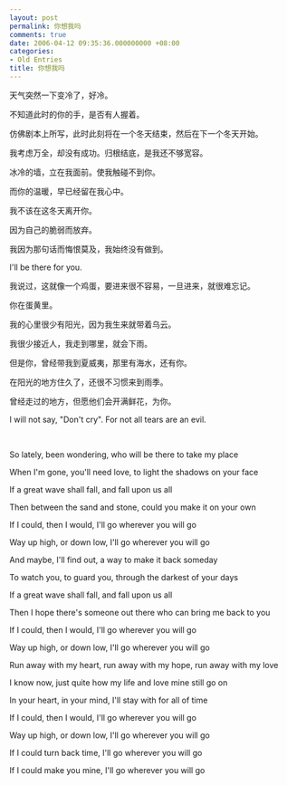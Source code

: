 ```yaml
---
layout: post
permalink: 你想我吗
comments: true
date: 2006-04-12 09:35:36.000000000 +08:00
categories:
- Old Entries
title: 你想我吗
---
```


天气突然一下变冷了，好冷。

不知道此时的你的手，是否有人握着。

仿佛剧本上所写，此时此刻将在一个冬天结束，然后在下一个冬天开始。

我考虑万全，却没有成功。归根结底，是我还不够宽容。

冰冷的墙，立在我面前。使我触碰不到你。

而你的温暖，早已经留在我心中。

我不该在这冬天离开你。

因为自己的脆弱而放弃。

我因为那句话而悔恨莫及，我始终没有做到。

I'll be there for you.

我说过，这就像一个鸡蛋，要进来很不容易，一旦进来，就很难忘记。

你在蛋黄里。

我的心里很少有阳光，因为我生来就带着乌云。

我很少接近人，我走到哪里，就会下雨。

但是你，曾经带我到夏威夷，那里有海水，还有你。

在阳光的地方住久了，还很不习惯来到雨季。

曾经走过的地方，但愿他们会开满鲜花，为你。

I will not say, "Don't cry". For not all tears are an evil.

<!--excerpt-->  
&nbsp;

So lately, been wondering, who will be there to take my place

When I'm gone, you'll need love, to light the shadows on your face

If a great wave shall fall, and fall upon us all

Then between the sand and stone, could you make it on your own

If I could, then I would, I'll go wherever you will go

Way up high, or down low, I'll go wherever you will go

And maybe, I'll find out, a way to make it back someday

To watch you, to guard you, through the darkest of your days

If a great wave shall fall, and fall upon us all

Then I hope there's someone out there who can bring me back to you

If I could, then I would, I'll go wherever you will go

Way up high, or down low, I'll go wherever you will go

Run away with my heart, run away with my hope, run away with my love

I know now, just quite how my life and love mine still go on

In your heart, in your mind, I'll stay with for all of time

If I could, then I would, I'll go wherever you will go

Way up high, or down low, I'll go wherever you will go

If I could turn back time, I'll go wherever you will go

If I could make you mine, I'll go wherever you will go
